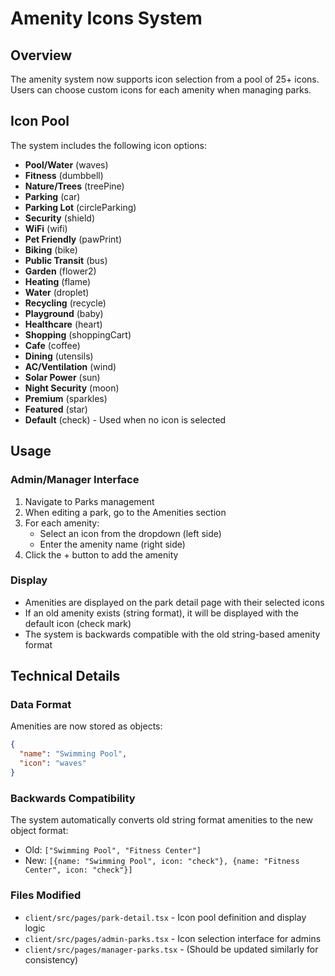 # Amenity Icons System

## Overview
The amenity system now supports icon selection from a pool of 25+ icons. Users can choose custom icons for each amenity when managing parks.

## Icon Pool
The system includes the following icon options:
- **Pool/Water** (waves)
- **Fitness** (dumbbell)
- **Nature/Trees** (treePine)
- **Parking** (car)
- **Parking Lot** (circleParking)
- **Security** (shield)
- **WiFi** (wifi)
- **Pet Friendly** (pawPrint)
- **Biking** (bike)
- **Public Transit** (bus)
- **Garden** (flower2)
- **Heating** (flame)
- **Water** (droplet)
- **Recycling** (recycle)
- **Playground** (baby)
- **Healthcare** (heart)
- **Shopping** (shoppingCart)
- **Cafe** (coffee)
- **Dining** (utensils)
- **AC/Ventilation** (wind)
- **Solar Power** (sun)
- **Night Security** (moon)
- **Premium** (sparkles)
- **Featured** (star)
- **Default** (check) - Used when no icon is selected

## Usage

### Admin/Manager Interface
1. Navigate to Parks management
2. When editing a park, go to the Amenities section
3. For each amenity:
   - Select an icon from the dropdown (left side)
   - Enter the amenity name (right side)
4. Click the + button to add the amenity

### Display
- Amenities are displayed on the park detail page with their selected icons
- If an old amenity exists (string format), it will be displayed with the default icon (check mark)
- The system is backwards compatible with the old string-based amenity format

## Technical Details

### Data Format
Amenities are now stored as objects:
```json
{
  "name": "Swimming Pool",
  "icon": "waves"
}
```

### Backwards Compatibility
The system automatically converts old string format amenities to the new object format:
- Old: `["Swimming Pool", "Fitness Center"]`
- New: `[{name: "Swimming Pool", icon: "check"}, {name: "Fitness Center", icon: "check"}]`

### Files Modified
- `client/src/pages/park-detail.tsx` - Icon pool definition and display logic
- `client/src/pages/admin-parks.tsx` - Icon selection interface for admins
- `client/src/pages/manager-parks.tsx` - (Should be updated similarly for consistency)

